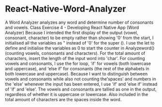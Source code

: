 # React-Native-Word-Analyzer
A Word Analyzer analyzes any word and determine number of consonants and vowels.
Class Exercise 4 - Developing React Native App (Word Analyzer)
Because I intended the first display of the output (vowel, consonant, character) to be empty rather than showing '0' from the start, I initialised all the variables as " instead of '0' for the super ().
I use the let to define and initialise the variables as 0 to start the counter in Analyzeword() (counting vowels, consonants and characters). For the total amount of characters, insert the length of the input word into 'char'.
For counting vowels and consonants, I use the for loop, 'if' for vowels (both lowercase and uppercase), and 'else if' for consonants (the rest of the alphabets in both lowercase and uppercase). Because I want to distinguish between vowels and consonants while also not counting the'spaces' and numbers in the 'else' whenever the input has been entered, I use 'if' and 'else if' instead of 'if' and 'else'.
The vowels and consonants are tallied as one in the output, regardless of whether it is uppercase or lowercase. Also included in the total amount of characters are the spaces inside the word.
